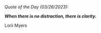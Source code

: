 *Quote of the Day (03/26/2023):*

_**When there is no distraction, there is clarity.**_

Lorii Myers